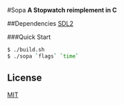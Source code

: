#Sopa
**A Stopwatch reimplement in C**

##Dependencies
[SDL2](https://www.libsdl.org/)

###Quick Start
```bash
$ ./build.sh
$ ./sopa `flags` `time`
```

## License
[MIT](./LICENSE)
